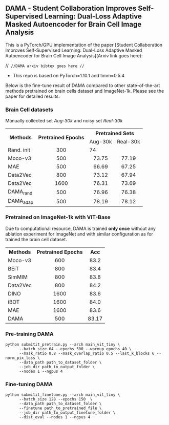 ## DAMA - Student Collaboration Improves Self-Supervised Learning: Dual-Loss Adaptive Masked Autoencoder for Brain Cell Image Analysis

This is a PyTorch/GPU implementation of the paper [Student Collaboration Improves Self-Supervised Learning: Dual-Loss Adaptive Masked Autoencoder for Brain Cell Image Analysis](Arxiv link goes here):

//```
//DAMA arxiv bibtex goes here
//```

* This repo is based on PyTorch=1.10.1 and timm=0.5.4

Below is the fine-tune result of DAMA compared to other state-of-the-art methods pretrained on brain cells dataset and ImageNet-1k. Please see the paper for detailed results.

### Brain Cell datasets
Manually collected set *Aug-30k* and noisy set *Real-30k*
<table><tbody>
<!-- START TABLE -->
<!-- TABLE HEADER -->
<th rowspan="2">Methods</th>
<th rowspan="2">Pretrained Epochs</th>
<th colspan="2">Pretrained Sets</th>
<tr>
<td align="center">Aug-30k</td>
<td align="center">Real-30k</td>
</tr>
<!-- TABLE BODY -->
<tr>
<td align="left">Rand. init</td>
<td align="center">300</td>
<td colspan="2">74</td>
</tr>
<tr>
<td align="left">Moco-v3</td>
<td align="center">500</td>
<td align="center">73.75</td>
<td align="center">77.19</td>
</tr>
<tr>
<td align="left">MAE</td>
<td align="center">500</td>
<td align="center">66.69</td>
<td align="center">67.25</td>
</tr>
<tr>
<td align="left">Data2Vec</td>
<td align="center">800</td>
<td align="center">73.12</td>
<td align="center">67.94</td>
</tr>
<tr>
<td align="left">Data2Vec</td>
<td align="center">1600</td>
<td align="center">76.31</td>
<td align="center">73.69</td>
</tr>
<tr>
<td align="left">DAMA<sub>rand</sub></td>
<td align="center">500</td>
<td align="center">76.96</td>
<td align="center">76.38</td>
</tr>
<tr>
<td align="left">DAMA<sub>adap</sub></td>
<td align="center">500</td>
<td align="center">78.19</td>
<td align="center">78.12</td>
</tr>
</tbody></table>

### Pretrained on ImageNet-1k with ViT-Base
Due to computational resource, DAMA is trained **only once** without any ablation experiment for ImageNet and with similar configuration as for trained the brain cell dataset.
<table><tbody>
<!-- START TABLE -->
<!-- TABLE HEADER -->
<tr>
    <th>Methods</th>
    <th>Pretrained Epochs</th>
    <th>Acc</th>
</tr>
<!-- TABLE BODY -->
<tr>
<td align="left">Moco-v3</td>
<td align="center">600</td>
<td align="center">83.2</td>
</tr>
<tr>
<td align="left">BEiT</td>
<td align="center">800</td>
<td align="center">83.4</td>
</tr>
<tr>
<td align="left">SimMIM</td>
<td align="center">800</td>
<td align="center">83.8</td>
</tr>
<tr>
<td align="left">Data2Vec</td>
<td align="center">800</td>
<td align="center">84.2</td>
</tr>
<tr>
<td align="left">DINO</td>
<td align="center">1600</td>
<td align="center">83.6</td>
</tr>
<tr>
<td align="left">iBOT</td>
<td align="center">1600</td>
<td align="center">84.0</td>
</tr>
<tr>
<td align="left">MAE</td>
<td align="center">1600</td>
<td align="center">83.6</td>
</tr>
<tr>
<td align="left">DAMA</td>
<td align="center">500</td>
<td align="center">83.17</td>
</tr>    
</tbody></table>

### Pre-training DAMA
```
python submitit_pretrain.py --arch main_vit_tiny \
      --batch_size 64 --epochs 500 --warmup_epochs 40 \
      --mask_ratio 0.8 --mask_overlap_ratio 0.5 --last_k_blocks 6 --norm_pix_loss \
      --data_path path_to_dataset_folder \
      --job_dir path_to_output_folder \
      --nodes 1 --ngpus 4
```

### Fine-tuning DAMA
```
python submitit_finetune.py --arch main_vit_tiny \
      --batch_size 128 --epochs 150  \
      --data_path path_to_dataset_folder \
      --finetune path_to_pretrained_file \
      --job_dir path_to_output_finetune_folder \
      --dist_eval --nodes 1 --ngpus 4
```
